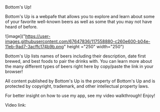Bottom's Up!

Bottom's Up is a webpafe that allows you to explore and learn about some of your favorite well-known beers as well as some that you may not have heard of before.

![image]("https://user-images.githubusercontent.com/67647836/117558880-c260e600-b04e-11eb-9ad7-3acffc174b9b.png" height ="250" width="250")


Bottom's Up lists names of beers including their description, date first brewed, and best foods to pair the drinks with. You can learn more about the many different types of beers right here by copy/paste the link in your browser!

All content published by Bottom's Up is the property of Bottom's Up and is protected by copyright, trademark, and other intellectual property laws.

For better insight on how to use my app, see my video walkthrough! Enjoy!

Video link:
